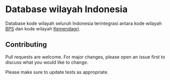 # Database wilayah Indonesia

Database kode wilayah seluruh Indonesia terintegrasi antara kode wilayah [BPS](https://sig-dev.bps.go.id/webgis/pencariankodenama) dan kode wilayah [Kemendagri](https://kemendagri.go.id/page/read/40/permendagri-no137-tahun-2017).

## Contributing

Pull requests are welcome. For major changes, please open an issue first to discuss what you would like to change.

Please make sure to update tests as appropriate.
